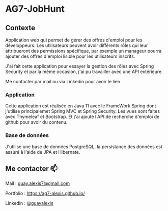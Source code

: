 <h1>AG7-JobHunt</h1>

<h2>Contexte</h2>

<p>
  Application web qui permet de gérer des offres d'emploi pour les développeurs. Les utilisateurs peuvent avoir différents 
  rôles qui leur attribueront des permissions spécifique, par exemple un manageur pourra ajouter des offres d'emploi lisible 
  pour les utilisateurs inscrits.
</p>

<p>
  J'ai fait cette application pour essayer la gestion des rôles avec Spring Security et par la même occasion, 
  j'ai pu travailler avec une API extérieure.
</p>

<p>
  Me contacter par mail ou via Linkedin pour avoir le lien.
</p>

<h3>Application</h3>
<p>
  Cette application est réalisée en Java 11 avec le FrameWork Spring dont j'utilise principalemet Spring MVC et Spring Security. 
  Les vues sont faites avec Thymeleaf et Bootstrap. Et j'ai ajouté l'API de recherche d'emploi de github pour avoir du contenu.
</p>

<h3>Base de données</h3>
<p>
  J'utilise une base de données PostgreSQL, la persistance des données est assuré à l'aide de JPA et Hibernate.
</p>

<h2>Me contacter 📫 </h2>

<p>
  Mail : <a href="mailto:guay.alexis7@gmail.com">guay.alexis7@gmail.com</a>
</p>
<p>
  Portfolio : <a href="https://ag7-alexis.github.io/">https://ag7-alexis.github.io/</a>
</p>
<p>
  Linkedin : <a href="https://www.linkedin.com/in/guayalexis/">@guayalexis</a>
</p>
